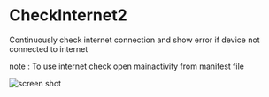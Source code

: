 # CheckInternet2
Continuously check internet connection and show error if device not connected to internet

note : To use internet check open mainactivity from manifest file

![screen shot](https://drive.google.com/open?id=16TNhk-xEdG0pUk9flcRrHskmyRcwvF4H)
